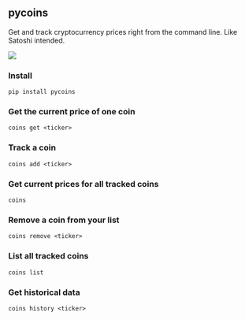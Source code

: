 ## pycoins

Get and track cryptocurrency prices right from the command line. Like Satoshi intended.

![](http://g.recordit.co/qrS9PnabRZ.gif)


### Install

`pip install pycoins`

### Get the current price of one coin

`coins get <ticker>`

### Track a coin

`coins add <ticker>`

### Get current prices for all tracked coins

`coins`

### Remove a coin from your list

`coins remove <ticker>`

### List all tracked coins

`coins list`

### Get historical data

`coins history <ticker>`
